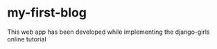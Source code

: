 # my-first-blog
This web app has been developed while implementing the django-girls online tutorial
